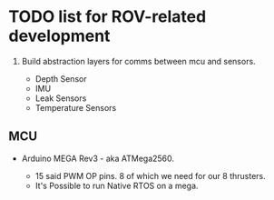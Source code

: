 # TODO list for ROV-related development

1. Build abstraction layers for comms between mcu and sensors.

    - Depth Sensor
    - IMU
    - Leak Sensors
    - Temperature Sensors

## MCU

- Arduino MEGA Rev3 - aka ATMega2560.

  - 15 said PWM OP pins. 8 of which we need for our 8 thrusters.
  - It's Possible to run Native RTOS on a mega.

